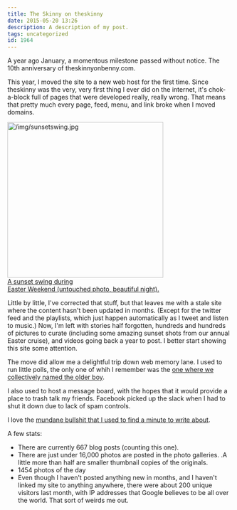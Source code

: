 ```yaml
---
title: The Skinny on theskinny
date: 2015-05-20 13:26
description: A description of my post.
tags: uncategorized
id: 1964
---
```

A year ago January, a momentous milestone passed without notice.  The 10th anniversary of theskinnyonbenny.com.

This year, I moved the site to a new web host for the first time.  Since theskinny was the very, very first thing I ever did on the internet, it's chok-a-block full of pages that were developed really, really wrong.  That means that pretty much every page, feed, menu, and link broke when I moved domains.

<a class="lightview alignright" href="/img/sunsetswing.jpg" data-lightview-caption="A sunset swing during Easter Weekend (untouched photo, beautiful night)." data-lightview-group="group1"><img src="/img/sunsetswing.jpg" alt="/img/sunsetswing.jpg" width="350"><br><span class="caption alignleft">A sunset swing during<br>Easter Weekend (untouched photo, beautiful night).</span></a>
<span class="spanEndPreview">&nbsp;</span>

Little by little, I've corrected that stuff, but that leaves me with a stale site where the content hasn't been updated in months.  (Except for the twitter feed and the playlists, which just happen automatically as I tweet and listen to music.)  Now, I'm left with stories half forgotten, hundreds and hundreds of pictures to curate (including some amazing sunset shots from our annual Easter cruise), and videos going back a year to post.  I better start showing this site some attention.

The move did allow me a delightful trip down web memory lane.  I used to run little polls, the only one of whih I remember was the <a href="http://theskinnyonbenny.com/adop/page.php?fn=adj04132007.content">one where we collectively named the older boy</a>.  

I also used to host a message board, with the hopes that it would provide a place to trash talk my friends.  Facebook picked up the slack when I had to shut it down due to lack of spam controls.



I love the <a href="http://theskinnyonbenny.com/blog2/archives/36">mundane bullshit that I used to find a minute to write about</a>.

A few stats:

<ul><li>There are currently 667 blog posts (counting this one).</li>
<li>There are just under 16,000 photos are posted in the photo galleries.  .A little more than half are smaller thumbnail copies of the originals.</li>
<li>1454 photos of the day</li>
<li>Even though I haven't posted anything new in months, and I haven't linked my site to anything anywhere, there were about 200 unique visitors last month, with IP addresses that Google believes to be all over the world.  That sort of weirds me out.</li></ul>


